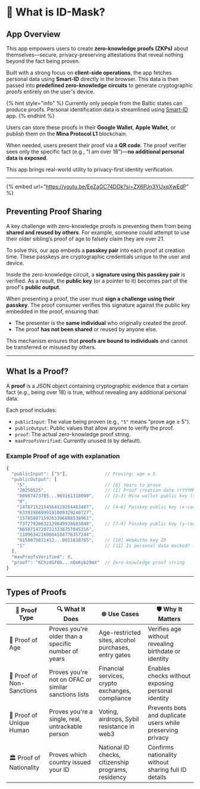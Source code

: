 # 🦰 What is ID-Mask?

## App Overview

This app empowers users to create **zero-knowledge proofs (ZKPs)** about themselves—secure, privacy-preserving attestations that reveal nothing beyond the fact being proven.

Built with a strong focus on **client-side operations**, the app fetches personal data using **Smart-ID** directly in the browser. This data is then passed into **predefined zero-knowledge circuits** to generate cryptographic proofs entirely on the user's device.

{% hint style="info" %}
Currently only people from the Baltic states can produce proofs. Personal identification data is streamlined using [Smart-ID](https://www.smart-id.com/) app.
{% endhint %}

Users can store these proofs in their **Google Wallet**, **Apple Wallet**, or publish them on the **Mina Protocol L1** blockchain.

When needed, users present their proof via a **QR code**. The proof verifier sees only the specific fact (e.g., "I am over 18")—**no additional personal data is exposed**.

This app brings real-world utility to privacy-first identity verification.

***

{% embed url="https://youtu.be/EeZaGC74DDk?si=ZX6PJn3YUxqXwEdP" %}

## Preventing Proof Sharing

A key challenge with zero-knowledge proofs is preventing them from being **shared and reused by others**. For example, someone could attempt to use their older sibling’s proof of age to falsely claim they are over 21.

To solve this, our app embeds a **passkey pair** into each proof at creation time. These passkeys are cryptographic credentials unique to the user and device.

Inside the zero-knowledge circuit, a **signature using this passkey pair** is verified. As a result, the **public key** (or a pointer to it) becomes part of the proof's **public output**.

When presenting a proof, the user must **sign a challenge using their passkey**. The proof consumer verifies this signature against the public key embedded in the proof, ensuring that:

* The presenter is the **same individual** who originally created the proof.
* The proof **has not been shared** or reused by anyone else.

This mechanism ensures that **proofs are bound to individuals** and cannot be transferred or misused by others.

***

## What Is a Proof?

A **proof** is a JSON object containing cryptographic evidence that a certain fact (e.g., being over 18) is true, without revealing any additional personal data.

Each proof includes:

* `publicInput`: The value being proven (e.g., `"5"` means "prove age ≥ 5").
* `publicOutput`: Public values that allow anyone to verify the proof.
* `proof`: The actual zero-knowledge proof string.
* `maxProofsVerified`: Currently unused (`0` by default).

### Example Proof of age with explanation

```js
{
  "publicInput": ["5"],              // Proving: age ≥ 5
  "publicOutput": [
    "5",                             // [0] Years to prove
    "20250525",                      // [1] Proof creation date (YYYYMMDD)
    "80987473785...969161318090",    // [2–3] Mina wallet public key (split into two parts)
    "0",                                            
    "14787152154564119254483407",    // [4–6] Passkey public key (x-coordinates)
    "63391986999191009329240727",
    "15785887159263306888538961",                    
    "73727926632129849938683848",    // [7–9] Passkey public key (y-coordinates)
    "86587147207223338757045216",
    "11096342160664184776357244",                   
    "8150879811412...8011810765",    // [10] WebAuthn key ID
    "1"                              // [11] Is personal data mocked? ("1" = yes, "0" = no)
  ],
  "maxProofsVerified": 0,
  "proof": "KChzdGF0b...nQoKyb29mX"  // Zero-knowledge proof string
}
```

***

## Types of Proofs

| 🧾 Proof Type             | 🔍 What It Does                                      | 🌐 Use Cases                                         | 🛡️ Why It Matters                                         |
| ------------------------- | ---------------------------------------------------- | ---------------------------------------------------- | ---------------------------------------------------------- |
| 👵 Proof of Age           | Proves you're older than a specific number of years  | Age-restricted sites, alcohol purchases, entry gates | Verifies age without revealing birthdate or identity       |
| 📜 Proof of Non-Sanctions | Proves you're not on OFAC or similar sanctions lists | Financial services, crypto exchanges, compliance     | Enables checks without exposing personal identity          |
| 🧠 Proof of Unique Human  | Proves you're a single, real, untrackable person     | Voting, airdrops, Sybil resistance in web3           | Prevents bots and duplicate users while preserving privacy |
| 🏛️ Proof of Nationality  | Proves which country issued your ID                  | National ID checks, citizenship programs, residency  | Confirms nationality without sharing full ID details       |
